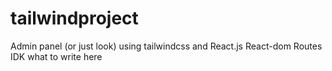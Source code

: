 # tailwindproject
Admin panel (or just look)
using tailwindcss and React.js 
React-dom Routes
IDK what to write here